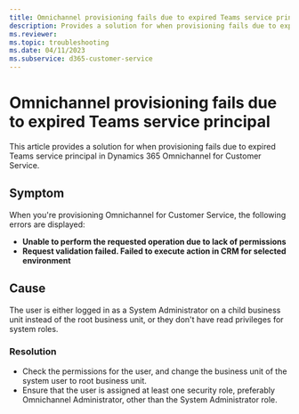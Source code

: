 ```yaml
---
title: Omnichannel provisioning fails due to expired Teams service principal
description: Provides a solution for when provisioning fails due to expired Teams service principal in Dynamics 365 Omnichannel for Customer Service.
ms.reviewer: 
ms.topic: troubleshooting
ms.date: 04/11/2023
ms.subservice: d365-customer-service
---
```


# Omnichannel provisioning fails due to expired Teams service principal

This article provides a solution for when provisioning fails due to expired Teams service principal in Dynamics 365 Omnichannel for Customer Service.

## Symptom

 When you're provisioning Omnichannel for Customer Service, the following errors are displayed:

-  **Unable to perform the requested operation due to lack of permissions**
- **Request validation failed. Failed to execute action in CRM for selected environment**

## Cause

The user is either logged in as a System Administrator on a child business unit instead of the root business unit, or they don't have read privileges for system roles.

### Resolution

- Check the permissions for the user, and change the business unit of the system user to root business unit.
- Ensure that the user is assigned at least one security role, preferably Omnichannel Administrator, other than the System Administrator role.
